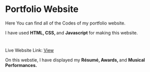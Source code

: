 <h1>Portfolio Website</h1>
Here You can find all of the Codes of my portfolio website.

I have used <strong> HTML, CSS, </strong> and <strong> Javascript </strong> for making this website.

<h1> </h1>
Live Website Link: <a href="https://nagsujosh.github.io/sujoshnag/"> View </a>

On this webstie, I have displayed my <strong> Résumé, Awards, </strong>  and <strong> Musical Performances. </strong>
